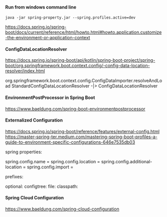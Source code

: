 #### Run from windows command line

    java -jar spring-property.jar --spring.profiles.active=dev


https://docs.spring.io/spring-boot/docs/current/reference/html/howto.html#howto.application.customize-the-environment-or-application-context

####  ConfigDataLocationResolver
https://docs.spring.io/spring-boot/api/kotlin/spring-boot-project/spring-boot/org.springframework.boot.context.config/-config-data-location-resolver/index.html

org.springframework.boot.context.config.ConfigDataImporter.resolveAndLoad
StandardConfigDataLocationResolver -|> ConfigDataLocationResolver

#### EnvironmentPostProcessor in Spring Boot
https://www.baeldung.com/spring-boot-environmentpostprocessor

#### Externalized Configuration
https://docs.spring.io/spring-boot/reference/features/external-config.html
https://master-spring-ter.medium.com/mastering-spring-boot-profiles-a-guide-to-environment-specific-configurations-646e7535db03

spring properties:

spring.config.name =
spring.config.location =
spring.config.additional-location =
spring.config.import = 

prefixes:

optional:
configtree:
file:
classpath:

#### Spring Cloud Configuration

https://www.baeldung.com/spring-cloud-configuration